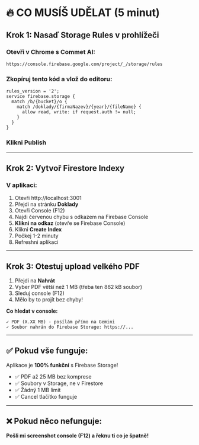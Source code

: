 # 🔥 CO MUSÍŠ UDĚLAT (5 minut)

## Krok 1: Nasaď Storage Rules v prohlížeči

### Otevři v Chrome s Commet AI:
```
https://console.firebase.google.com/project/_/storage/rules
```

### Zkopíruj tento kód a vlož do editoru:
```
rules_version = '2';
service firebase.storage {
  match /b/{bucket}/o {
    match /doklady/{firmaNazev}/{year}/{fileName} {
      allow read, write: if request.auth != null;
    }
  }
}
```

### Klikni **Publish**

---

## Krok 2: Vytvoř Firestore Indexy

### V aplikaci:
1. Otevři http://localhost:3001
2. Přejdi na stránku **Doklady**
3. Otevři Console (F12)
4. Najdi červenou chybu s odkazem na Firebase Console
5. **Klikni na odkaz** (otevře se Firebase Console)
6. Klikni **Create Index**
7. Počkej 1-2 minuty
8. Refreshni aplikaci

---

## Krok 3: Otestuj upload velkého PDF

1. Přejdi na **Nahrát**
2. Vyber PDF větší než 1 MB (třeba ten 862 kB soubor)
3. Sleduj console (F12)
4. Mělo by to projít bez chyby!

**Co hledat v console:**
```
✓ PDF (X.XX MB) - posílám přímo na Gemini
✓ Soubor nahrán do Firebase Storage: https://...
```

---

## ✅ Pokud vše funguje:

Aplikace je **100% funkční** s Firebase Storage!

- ✅ PDF až 25 MB bez komprese
- ✅ Soubory v Storage, ne v Firestore
- ✅ Žádný 1 MB limit
- ✅ Cancel tlačítko funguje

---

## ❌ Pokud něco nefunguje:

**Pošli mi screenshot console (F12) a řeknu ti co je špatně!**
